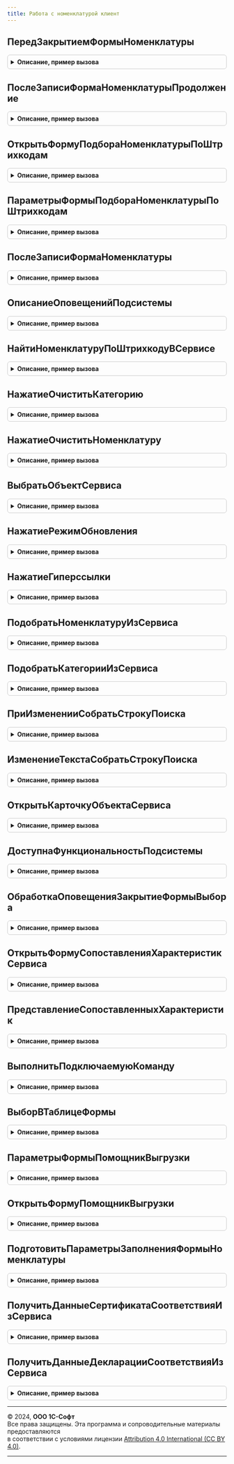 ```yaml
---
title: Работа с номенклатурой клиент
---
```



## ПередЗакрытиемФормыНоменклатуры
<details style="margin: 1em 0; padding: 0.5em; border: 1px solid #ccc; border-radius: 6px;">

<summary style="font-weight: bold; cursor: pointer;">Описание, пример вызова</summary>

```bsl

// Процедура, вызываемая перед закрытием формы номенклатуры, для установки значений технических реквизитов.
//
// Параметры:
//  Форма				 - ФормаКлиентскогоПриложения - форма номенклатуры.
//  Отказ				 - Булево - признак отказа.
//  ЗавершениеРаботы	 - Булево - признак завершения работы.
//  ТекстПредупреждения	 - Строка - текст предупреждения.
//  СтандартнаяОбработка - Булево - признак стандартной обработки закрытия.
//
Процедура ПередЗакрытиемФормыНоменклатуры(Форма, Экспорт
```

Пример вызова
```bsl
РаботаСНоменклатуройКлиент.ПередЗакрытиемФормыНоменклатуры(Форма, );
```
</details>

## ПослеЗаписиФормаНоменклатурыПродолжение
<details style="margin: 1em 0; padding: 0.5em; border: 1px solid #ccc; border-radius: 6px;">

<summary style="font-weight: bold; cursor: pointer;">Описание, пример вызова</summary>

```bsl

// Процедура вызывается после записи номенклатуры. Запускает длительную операцию для загрузки характеристик номенклатуры.
//
// Параметры:
//  Форма	 - ФормаКлиентскогоПриложения - форма номенклатуры.
//
Процедура ПослеЗаписиФормаНоменклатурыПродолжение(Форма) Экспорт
```

Пример вызова
```bsl
РаботаСНоменклатуройКлиент.ПослеЗаписиФормаНоменклатурыПродолжение(Форма) 
```
</details>

## ОткрытьФормуПодбораНоменклатурыПоШтрихкодам
<details style="margin: 1em 0; padding: 0.5em; border: 1px solid #ccc; border-radius: 6px;">

<summary style="font-weight: bold; cursor: pointer;">Описание, пример вызова</summary>

```bsl

// Открытие формы подбора по штрихкодам.
//
// Параметры:
//  ПараметрыФормы		 - Структура -          параметры формы. см. ПараметрыФормыПодбораНоменклатурыПоШтрихкодам.
//  Владелец			 - ФормаКлиентскогоПриложения -   владелец формы.
//  ОповещениеОЗакрытии	 - ОписаниеОповещения - описание оповещения о закрытии.
//
Процедура ОткрытьФормуПодбораНоменклатурыПоШтрихкодам(ПараметрыФормы, Экспорт
```

Пример вызова
```bsl
РаботаСНоменклатуройКлиент.ОткрытьФормуПодбораНоменклатурыПоШтрихкодам(ПараметрыФормы, );
```
</details>

## ПараметрыФормыПодбораНоменклатурыПоШтрихкодам
<details style="margin: 1em 0; padding: 0.5em; border: 1px solid #ccc; border-radius: 6px;">

<summary style="font-weight: bold; cursor: pointer;">Описание, пример вызова</summary>

```bsl

// Функция - Параметры формы подбора номенклатуры по штрихкодам
//
// Возвращаемое значение:
//  Структура -
//   Ключи:
//    * НеизвестныеШтрихкоды                - Массив - массив структур с ключами: Штрихкод (Строка), Количество (Число).
//    * ДействияСНеизвестнымиШтрихкодами    - Строка - описание действие, которое необходимо выполнить с неизвестными штрихкодами.
//                                                     Возможные значения: "ЗарегистрироватьПеренестиВДокумент", "ТолькоЗарегистрировать".
//
Функция ПараметрыФормыПодбораНоменклатурыПоШтрихкодам() Экспорт
```

Пример вызова
```bsl
Результат = РаботаСНоменклатуройКлиент.ПараметрыФормыПодбораНоменклатурыПоШтрихкодам() 
```
</details>

## ПослеЗаписиФормаНоменклатуры
<details style="margin: 1em 0; padding: 0.5em; border: 1px solid #ccc; border-radius: 6px;">

<summary style="font-weight: bold; cursor: pointer;">Описание, пример вызова</summary>

```bsl

// После записи формы номенклатуры.
//
// Параметры:
//  Форма	 - ФормаКлиентскогоПриложения - форма номенклатуры.
//
Процедура ПослеЗаписиФормаНоменклатуры(Форма) Экспорт
```

Пример вызова
```bsl
РаботаСНоменклатуройКлиент.ПослеЗаписиФормаНоменклатуры(Форма) 
```
</details>

## ОписаниеОповещенийПодсистемы
<details style="margin: 1em 0; padding: 0.5em; border: 1px solid #ccc; border-radius: 6px;">

<summary style="font-weight: bold; cursor: pointer;">Описание, пример вызова</summary>

```bsl

// Описание оповещений подсистемы при различных действиях.
//
// Возвращаемое значение:
//  Структура - структура с именами оповещений.
//
Функция ОписаниеОповещенийПодсистемы() Экспорт
```

Пример вызова
```bsl
Результат = РаботаСНоменклатуройКлиент.ОписаниеОповещенийПодсистемы() 
```
</details>

## НайтиНоменклатуруПоШтрихкодуВСервисе
<details style="margin: 1em 0; padding: 0.5em; border: 1px solid #ccc; border-radius: 6px;">

<summary style="font-weight: bold; cursor: pointer;">Описание, пример вызова</summary>

```bsl

// Поиск номенклатуры в сервисе 1С:Номенклатура по штрихкоду.
//  В случае успеха открывается карточка номенклатуры, из которой можно загрузить номенклатуру
//  в информационную базу.
//
// Параметры:
//  ШтрихКод			 - Строка	 - строка штрихкода.
//  Форма				 - ФормаКлиентскогоПриложения - форма владелец.
//  ОповещениеОЗакрытии	 - ОписаниеОповещения - оповещение о закрытии окна.
//                         При закрытии формы карточки номенклатуры возвращается структура с ключом:
//                         СозданнаяНоменклатура - массив ссылок на созданную номенклатуру.
//
Процедура НайтиНоменклатуруПоШтрихкодуВСервисе(ШтрихКод, Экспорт
```

Пример вызова
```bsl
РаботаСНоменклатуройКлиент.НайтиНоменклатуруПоШтрихкодуВСервисе(ШтрихКод, );
```
</details>

## НажатиеОчиститьКатегорию
<details style="margin: 1em 0; padding: 0.5em; border: 1px solid #ccc; border-radius: 6px;">

<summary style="font-weight: bold; cursor: pointer;">Описание, пример вызова</summary>

```bsl

// Очистка данных объекта сервиса 1С:Номенклатура на форме.
//
// Параметры:
//  Форма - ФормаКлиентскогоПриложения - форма владелец.
//
Процедура НажатиеОчиститьКатегорию(Форма) Экспорт
```

Пример вызова
```bsl
РаботаСНоменклатуройКлиент.НажатиеОчиститьКатегорию(Форма) 
```
</details>

## НажатиеОчиститьНоменклатуру
<details style="margin: 1em 0; padding: 0.5em; border: 1px solid #ccc; border-radius: 6px;">

<summary style="font-weight: bold; cursor: pointer;">Описание, пример вызова</summary>

```bsl

// Очистка данных объекта сервиса 1С:Номенклатура на форме.
//
// Параметры:
//  Форма - ФормаКлиентскогоПриложения - форма владелец.
//
Процедура НажатиеОчиститьНоменклатуру(Форма) Экспорт
```

Пример вызова
```bsl
РаботаСНоменклатуройКлиент.НажатиеОчиститьНоменклатуру(Форма) 
```
</details>

## ВыбратьОбъектСервиса
<details style="margin: 1em 0; padding: 0.5em; border: 1px solid #ccc; border-radius: 6px;">

<summary style="font-weight: bold; cursor: pointer;">Описание, пример вызова</summary>

```bsl

// Открытие окна выбора объекта сервиса.
//
// Параметры:
//  Форма				 - ФормаКлиентскогоПриложения - форма владелец.
//  Элемент				 - ПолеФормы		 - элемент с представлением объекта сервиса.
//  СтандартнаяОбработка - Булево			 - флаг стандартной обработки.
//  ЗаполнятьПриВыборе	 - Булево			 - Истина, если при выборе объекта сервиса будет заполняться объект базы.
//  ОповещениеОЗакрытии	 - ОписаниеОповещения - оповещение о закрытии окна.
//
Процедура ВыбратьОбъектСервиса(Форма, Экспорт
```

Пример вызова
```bsl
РаботаСНоменклатуройКлиент.ВыбратьОбъектСервиса(Форма, );
```
</details>

## НажатиеРежимОбновления
<details style="margin: 1em 0; padding: 0.5em; border: 1px solid #ccc; border-radius: 6px;">

<summary style="font-weight: bold; cursor: pointer;">Описание, пример вызова</summary>

```bsl

// Обработка нажатия кнопки выбора режима обновления объекта базы.
//
// Параметры:
//  Форма							 - ФормаКлиентскогоПриложения - форма владелец.
//  ДанныеИнтерактивногоЗаполнения	 - Строка			 - см. РаботаСНоменклатурой.ПодготовитьДанныеДляИнтерактивногоЗаполнения.
//  ОповещениеОЗакрытии				 - ОписаниеОповещения	 - оповещение о закрытии окна.
//
Процедура НажатиеРежимОбновления(Форма, ДанныеИнтерактивногоЗаполнения, ОповещениеОЗакрытии) Экспорт
```

Пример вызова
```bsl
РаботаСНоменклатуройКлиент.НажатиеРежимОбновления(Форма, ДанныеИнтерактивногоЗаполнения, ОповещениеОЗакрытии) 
```
</details>

## НажатиеГиперссылки
<details style="margin: 1em 0; padding: 0.5em; border: 1px solid #ccc; border-radius: 6px;">

<summary style="font-weight: bold; cursor: pointer;">Описание, пример вызова</summary>

```bsl

// Обработка нажатия встраиваемых гиперссылок.
//
// Параметры:
//  Форма				 - ФормаКлиентскогоПриложения - форма объекта.
//  Элемент				 - Элемент			 - элемент формы.
//  СтандартнаяОбработка - Булево			 - флаг стандартной обработки.
//  ОповещениеОЗакрытии	 - ОписаниеОповещения - оповещение о закрытии окна.
//
Процедура НажатиеГиперссылки(Форма, Элемент, СтандартнаяОбработка, ОповещениеОЗакрытии) Экспорт
```

Пример вызова
```bsl
РаботаСНоменклатуройКлиент.НажатиеГиперссылки(Форма, Элемент, СтандартнаяОбработка, ОповещениеОЗакрытии) 
```
</details>

## ПодобратьНоменклатуруИзСервиса
<details style="margin: 1em 0; padding: 0.5em; border: 1px solid #ccc; border-radius: 6px;">

<summary style="font-weight: bold; cursor: pointer;">Описание, пример вызова</summary>

```bsl

// Открытие формы подбора номенклатуры из сервиса.
//
// Параметры:
//  Форма				 - ФормаКлиентскогоПриложения - владелец формы.
//  Параметры			 - Структура - параметры формы.
//  ОповещениеОЗакрытии	 - ОписаниеОповещения - оповещение о закрытии формы.
//
Процедура ПодобратьНоменклатуруИзСервиса(Форма = Неопределено, Экспорт
```

Пример вызова
```bsl
РаботаСНоменклатуройКлиент.ПодобратьНоменклатуруИзСервиса(Форма, );
```
</details>

## ПодобратьКатегорииИзСервиса
<details style="margin: 1em 0; padding: 0.5em; border: 1px solid #ccc; border-radius: 6px;">

<summary style="font-weight: bold; cursor: pointer;">Описание, пример вызова</summary>

```bsl

// Открытие формы подбора категорий из сервиса.
//
// Параметры:
//  Владелец - ФормаКлиентскогоПриложения - владелец формы.
//
Процедура ПодобратьКатегорииИзСервиса(Владелец = Неопределено) Экспорт
```

Пример вызова
```bsl
РаботаСНоменклатуройКлиент.ПодобратьКатегорииИзСервиса(Владелец);
```
</details>

## ПриИзмененииСобратьСтрокуПоиска
<details style="margin: 1em 0; padding: 0.5em; border: 1px solid #ccc; border-radius: 6px;">

<summary style="font-weight: bold; cursor: pointer;">Описание, пример вызова</summary>

```bsl

// Обработка события ПриИзменении элемента формы, для формирования строки поиска номенклатуры в сервисе.
// Поиск осуществляется для формирования контекстной подсказки в момент заполнения объекта.
//
// Параметры:
//  Форма	 - ФормаКлиентскогоПриложения - форма события.
//  Элемент	 - ПолеФормы - изменяемый элемент формы.
//
Процедура ПриИзмененииСобратьСтрокуПоиска(Форма, Элемент) Экспорт
```

Пример вызова
```bsl
РаботаСНоменклатуройКлиент.ПриИзмененииСобратьСтрокуПоиска(Форма, Элемент) 
```
</details>

## ИзменениеТекстаСобратьСтрокуПоиска
<details style="margin: 1em 0; padding: 0.5em; border: 1px solid #ccc; border-radius: 6px;">

<summary style="font-weight: bold; cursor: pointer;">Описание, пример вызова</summary>

```bsl

// Обработка события ИзменениеТекстаРедактирования элемента формы, для формирования строки поиска номенклатуры в сервисе.
// Поиск осуществляется для формирования контекстной подсказки в момент заполнения объекта.
//
// Параметры:
//  Форма	 - ФормаКлиентскогоПриложения - форма события.
//  Текст	 - Строка - редактируемый текст.
//  Элемент	 - ПолеФормы - изменяемый элемент формы.
//  СтандартнаяОбработка - Булево - флаг стандартной обработки.
//
Процедура ИзменениеТекстаСобратьСтрокуПоиска(Форма, Текст, Элемент, СтандартнаяОбработка) Экспорт
```

Пример вызова
```bsl
РаботаСНоменклатуройКлиент.ИзменениеТекстаСобратьСтрокуПоиска(Форма, Текст, Элемент, СтандартнаяОбработка) 
```
</details>

## ОткрытьКарточкуОбъектаСервиса
<details style="margin: 1em 0; padding: 0.5em; border: 1px solid #ccc; border-radius: 6px;">

<summary style="font-weight: bold; cursor: pointer;">Описание, пример вызова</summary>

```bsl

// Открытие формы представления объекта сервиса.
//
// Параметры:
//  Форма - ФормаКлиентскогоПриложения - форма владелец.
//  Элемент - ПолеФормы - элемент с представлением объекта сервиса.
//  СтандартнаяОбработка - Булево - флаг стандартной обработки.
//
Процедура ОткрытьКарточкуОбъектаСервиса(Форма, Элемент, СтандартнаяОбработка) Экспорт
```

Пример вызова
```bsl
РаботаСНоменклатуройКлиент.ОткрытьКарточкуОбъектаСервиса(Форма, Элемент, СтандартнаяОбработка) 
```
</details>

## ДоступнаФункциональностьПодсистемы
<details style="margin: 1em 0; padding: 0.5em; border: 1px solid #ccc; border-radius: 6px;">

<summary style="font-weight: bold; cursor: pointer;">Описание, пример вызова</summary>

```bsl

// Функция определяет доступность подсистемы.
//
// Возвращаемое значение:
//  Булево - признак доступности подсистемы.
//
Функция ДоступнаФункциональностьПодсистемы() Экспорт
```

Пример вызова
```bsl
Результат = РаботаСНоменклатуройКлиент.ДоступнаФункциональностьПодсистемы() 
```
</details>

## ОбработкаОповещенияЗакрытиеФормыВыбора
<details style="margin: 1em 0; padding: 0.5em; border: 1px solid #ccc; border-radius: 6px;">

<summary style="font-weight: bold; cursor: pointer;">Описание, пример вызова</summary>

```bsl

// Процедура вызывается после выбора 1С:Номенклатуры из прикладных форм, собирает данные с формы объекта информационной базы
//  и передает в форму заполнения.
//
// Параметры:
//  ДанныеВыбора					 - Структура - идентификатор и наименование объекта сервиса.
//  ДополнительныеПараметры			 - Структура - ссылка на заполняемую номенклатуру и его форму.
//  ДанныеИнтерактивногоЗаполнения	 - Строка	 - см. РаботаСНоменклатурой.ПодготовитьДанныеДляИнтерактивногоЗаполнения.
//  ОповещениеОЗакрытии				 - ОписаниеОповещения - описание оповещения о закрытии формы заполнения.
//
Процедура ОбработкаОповещенияЗакрытиеФормыВыбора(ДанныеВыбора, Экспорт
```

Пример вызова
```bsl
РаботаСНоменклатуройКлиент.ОбработкаОповещенияЗакрытиеФормыВыбора(ДанныеВыбора, );
```
</details>

## ОткрытьФормуСопоставленияХарактеристикСервиса
<details style="margin: 1em 0; padding: 0.5em; border: 1px solid #ccc; border-radius: 6px;">

<summary style="font-weight: bold; cursor: pointer;">Описание, пример вызова</summary>

```bsl

// Открытие формы сопоставление характеристик информационной базы с характеристиками сервиса.
//
// Параметры:
//  НоменклатураСсылка   - Ссылка - ссылка на номенклатуру.
//  Владелец			 - ФормаКлиентскогоПриложения - форма владелец формы сопоставления.
//  ОповещениеОЗакрытии	 - ОписаниеОповещения - оповещение о закрытии формы.
//
Процедура ОткрытьФормуСопоставленияХарактеристикСервиса(НоменклатураСсылка, Экспорт
```

Пример вызова
```bsl
РаботаСНоменклатуройКлиент.ОткрытьФормуСопоставленияХарактеристикСервиса(НоменклатураСсылка, );
```
</details>

## ПредставлениеСопоставленныхХарактеристик
<details style="margin: 1em 0; padding: 0.5em; border: 1px solid #ccc; border-radius: 6px;">

<summary style="font-weight: bold; cursor: pointer;">Описание, пример вызова</summary>

```bsl

// Представление сопоставленных характеристик.
//
// Параметры:
//  НоменклатураСсылка	 - Ссылка - ссылка на номенклатуру.
//  ШаблонПредставления	 - Строка - шаблон представления гиперссылки. Шаблон должен включать два маркера подстановки: %1, %2.
//                                  На место маркера %1 будет проставлено количество сопоставленных характеристик,
//                                  на место маркера %2 будет проставлено общее количество характеристик номенклатуры.
//                                  Если шаблон указан не будет, представление имеет вид: Сопоставлено характеристик: %1 из %2.
//
// Возвращаемое значение:
//  Строка - представление гиперссылки.
//
Функция ПредставлениеСопоставленныхХарактеристик(НоменклатураСсылка, ШаблонПредставления = "") Экспорт
```

Пример вызова
```bsl
Результат = РаботаСНоменклатуройКлиент.ПредставлениеСопоставленныхХарактеристик(НоменклатураСсылка, ШаблонПредставления);
```
</details>

## ВыполнитьПодключаемуюКоманду
<details style="margin: 1em 0; padding: 0.5em; border: 1px solid #ccc; border-radius: 6px;">

<summary style="font-weight: bold; cursor: pointer;">Описание, пример вызова</summary>

```bsl

// Обработка встраиваемых команд.
//
// Параметры:
//  Форма	 - ФормаКлиентскогоПриложения - форма, из которой происходит выполнение команды.
//  Команда	 - Команда - выполняемая команда.
//
Процедура ВыполнитьПодключаемуюКоманду(Форма, Команда) Экспорт
```

Пример вызова
```bsl
РаботаСНоменклатуройКлиент.ВыполнитьПодключаемуюКоманду(Форма, Команда) 
```
</details>

## ВыборВТаблицеФормы
<details style="margin: 1em 0; padding: 0.5em; border: 1px solid #ccc; border-radius: 6px;">

<summary style="font-weight: bold; cursor: pointer;">Описание, пример вызова</summary>

```bsl

// Обработка выбора строки таблицы.
//
// Параметры:
//  Форма				 - ФормаКлиентскогоПриложения - форма, из которой происходит выполнение команды.
//  Элемент				 - ТаблицаФормы - таблица формы.
//  ВыбраннаяСтрока		 - Произвольный - значение выбранной строки. Тип значения зависит от типа данных, отображаемых в таблице.
//  Поле				 - ПолеФормы - активное поле (колонка).
//  СтандартнаяОбработка - Булево - признак выполнения стандартной обработки события.
//
Процедура ВыборВТаблицеФормы(Форма, Элемент, ВыбраннаяСтрока, Поле, СтандартнаяОбработка) Экспорт
```

Пример вызова
```bsl
РаботаСНоменклатуройКлиент.ВыборВТаблицеФормы(Форма, Элемент, ВыбраннаяСтрока, Поле, СтандартнаяОбработка) 
```
</details>

## ПараметрыФормыПомощникВыгрузки
<details style="margin: 1em 0; padding: 0.5em; border: 1px solid #ccc; border-radius: 6px;">

<summary style="font-weight: bold; cursor: pointer;">Описание, пример вызова</summary>

```bsl

// Параметры формы помощника выгрузки номенклатуры
//
// Возвращаемое значение:
//  Структура - параметры формы.
//   Ключи:
//    * Организация - ОпределяемыйТип.Организация - организация, для которой требуется получить настройку.
//    * АдресТоваровВХранилище - Строка - адрес во временном хранилище, по адресу размещается ТаблицаЗначений:
//     * Номенклатура - ОпределяемыйТип.НоменклатураРаботаСНоменклатурой - обязательна
//     * Характеристика - ОпределяемыйТип.ХарактеристикаРаботаСНоменклатурой - может отсутствовать, если учет по характеристикам не ведется
//    * ВыгружатьНоменклатуру - Булево - флаг выгрузки в сервис 1С:Номенклатура, по умолчанию Истина.
//    * ВыгружатьВНациональныйКаталог - Булево - флаг выгрузки в Национальный каталог, по умолчанию Истина.
//
Функция ПараметрыФормыПомощникВыгрузки() Экспорт
```

Пример вызова
```bsl
Результат = РаботаСНоменклатуройКлиент.ПараметрыФормыПомощникВыгрузки() 
```
</details>

## ОткрытьФормуПомощникВыгрузки
<details style="margin: 1em 0; padding: 0.5em; border: 1px solid #ccc; border-radius: 6px;">

<summary style="font-weight: bold; cursor: pointer;">Описание, пример вызова</summary>

```bsl

// Открытие формы помощника выгрузки номенклатуры.
//
// Параметры:
//  ПараметрыФормы              - Структура                  - см. ПараметрыФормыПомощникВыгрузки.
//  Владелец                    - ФормаКлиентскогоПриложения - владелец формы.
//  ОписаниеОповещенияОЗакрытии - ОписаниеОповещения         - оповещение о закрытии формы.
//  РежимОткрытияОкна           - РежимОткрытияОкнаФормы - содержит варианте открытия формы клиентского приложения.
//
Процедура ОткрытьФормуПомощникВыгрузки(ПараметрыФормы, Экспорт
```

Пример вызова
```bsl
РаботаСНоменклатуройКлиент.ОткрытьФормуПомощникВыгрузки(ПараметрыФормы, );
```
</details>

## ПодготовитьПараметрыЗаполненияФормыНоменклатуры
<details style="margin: 1em 0; padding: 0.5em; border: 1px solid #ccc; border-radius: 6px;">

<summary style="font-weight: bold; cursor: pointer;">Описание, пример вызова</summary>

```bsl

// Подготовка параметров заполнения формы элемента номенклатуры по данным сервиса.
//
// Параметры:
//  Форма - ФормаКлиентскогоПриложения - форма, из которой происходит выполнение команды.
//  ДанныеОбъекта - Структура:
//   * Идентификатор - Строка - идентификатор номенклатуры в сервисе.
//   * Наименование - Строка - наименование номенклатуры.
//  ОповещениеФормы - ОписаниеОповещения - оповещение, вызываемое после подготовки параметров.
//  ДополнительныеПараметры - Структура:
//   * ВыводитьОкноОжидания - Булево - см. ДлительныеОперацииКлиент.ПараметрыОжидания().ВыводитьОкноОжидания.
//
Процедура ПодготовитьПараметрыЗаполненияФормыНоменклатуры(Форма, ДанныеОбъекта, ОповещениеФормы, Экспорт
```

Пример вызова
```bsl
РаботаСНоменклатуройКлиент.ПодготовитьПараметрыЗаполненияФормыНоменклатуры(Форма, ДанныеОбъекта, ОповещениеФормы, );
```
</details>

## ПолучитьДанныеСертификатаСоответствияИзСервиса
<details style="margin: 1em 0; padding: 0.5em; border: 1px solid #ccc; border-radius: 6px;">

<summary style="font-weight: bold; cursor: pointer;">Описание, пример вызова</summary>

```bsl

// Получает данные сертификата соответствия
//
// Параметры:
//  Номер - Строка - номер сертификата, длина строки до 50 символов
//  ДатаРегистрации - Дата - дата регистрации сертификата.
//  ДатаОкончанияДействия - Неопределено, Дата - дата окончания действия сертификата.
//   Если сертификат бессрочный, передавать значение Неопределено.
//  ФормаВладелец - ФормаКлиентскогоПриложения - форма, из которой выполняется вызов метода
//  ОповещениеФормы - ОписаниеОповещения - в качестве результата в оповещение передается
//   см. РаботаСНоменклатурой.ДанныеСертификатаСоответствия
//  ВыводитьОкноОжидания - Булево - одноименный параметр из см. ДлительныеОперацииКлиент.ПараметрыОжидания
//
Процедура ПолучитьДанныеСертификатаСоответствияИзСервиса(Номер, ДатаРегистрации, ДатаОкончанияДействия, ФормаВладелец, Экспорт
```

Пример вызова
```bsl
РаботаСНоменклатуройКлиент.ПолучитьДанныеСертификатаСоответствияИзСервиса(Номер, ДатаРегистрации, ДатаОкончанияДействия, ФормаВладелец, );
```
</details>

## ПолучитьДанныеДекларацииСоответствияИзСервиса
<details style="margin: 1em 0; padding: 0.5em; border: 1px solid #ccc; border-radius: 6px;">

<summary style="font-weight: bold; cursor: pointer;">Описание, пример вызова</summary>

```bsl

// Получает данные декларации соответствия
//
// Параметры:
//  Номер - Строка - номер декларации, длина строки до 50 символов
//  ДатаРегистрации - Дата - дата регистрации декларации.
//  ДатаОкончанияДействия - Неопределено, Дата - дата окончания действия декларации.
//   Если декларация бессрочная, передавать значение Неопределено.
//  ФормаВладелец - ФормаКлиентскогоПриложения - форма, из которой выполняется вызов метода
//  ОповещениеФормы - ОписаниеОповещения - в качестве результата в оповещение передается
//   см. РаботаСНоменклатурой.ДанныеДекларацииСоответствия
//  ВыводитьОкноОжидания - Булево - одноименный параметр из см. ДлительныеОперацииКлиент.ПараметрыОжидания
//
Процедура ПолучитьДанныеДекларацииСоответствияИзСервиса(Номер, ДатаРегистрации, ДатаОкончанияДействия, ФормаВладелец, Экспорт
```

Пример вызова
```bsl
РаботаСНоменклатуройКлиент.ПолучитьДанныеДекларацииСоответствияИзСервиса(Номер, ДатаРегистрации, ДатаОкончанияДействия, ФормаВладелец, );
```
</details>

---

© 2024, **ООО 1С-Софт**  
Все права защищены. Эта программа и сопроводительные материалы предоставляются  
в соответствии с условиями лицензии [Attribution 4.0 International (CC BY 4.0)](https://creativecommons.org/licenses/by/4.0/legalcode).

---

